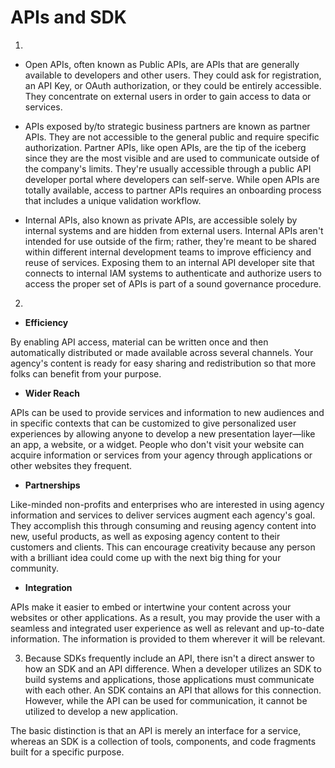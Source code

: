 # APIs and SDK

1)
- Open APIs, often known as Public APIs, are APIs that are generally available to developers and other users. They could ask for registration, an API Key, or OAuth authorization, or they could be entirely accessible. They concentrate on external users in order to gain access to data or services.

- APIs exposed by/to strategic business partners are known as partner APIs. They are not accessible to the general public and require specific authorization. Partner APIs, like open APIs, are the tip of the iceberg since they are the most visible and are used to communicate outside of the company's limits. They're usually accessible through a public API developer portal where developers can self-serve. While open APIs are totally available, access to partner APIs requires an onboarding process that includes a unique validation workflow.

- Internal APIs, also known as private APIs, are accessible solely by internal systems and are hidden from external users. Internal APIs aren't intended for use outside of the firm; rather, they're meant to be shared within different internal development teams to improve efficiency and reuse of services. Exposing them to an internal API developer site that connects to internal IAM systems to authenticate and authorize users to access the proper set of APIs is part of a sound governance procedure.

2) 
- **Efficiency**

By enabling API access, material can be written once and then automatically distributed or made available across several channels. Your agency's content is ready for easy sharing and redistribution so that more folks can benefit from your purpose.

- **Wider Reach**

APIs can be used to provide services and information to new audiences and in specific contexts that can be customized to give personalized user experiences by allowing anyone to develop a new presentation layer—like an app, a website, or a widget. People who don't visit your website can acquire information or services from your agency through applications or other websites they frequent.

- **Partnerships**

Like-minded non-profits and enterprises who are interested in using agency information and services to deliver services augment each agency's goal. They accomplish this through consuming and reusing agency content into new, useful products, as well as exposing agency content to their customers and clients. This can encourage creativity because any person with a brilliant idea could come up with the next big thing for your community.

- **Integration**

APIs make it easier to embed or intertwine your content across your websites or other applications. As a result, you may provide the user with a seamless and integrated user experience as well as relevant and up-to-date information. The information is provided to them wherever it will be relevant.

3) Because SDKs frequently include an API, there isn't a direct answer to how an SDK and an API difference.
When a developer utilizes an SDK to build systems and applications, those applications must communicate with each other. An SDK contains an API that allows for this connection. However, while the API can be used for communication, it cannot be utilized to develop a new application.

The basic distinction is that an API is merely an interface for a service, whereas an SDK is a collection of tools, components, and code fragments built for a specific purpose.

